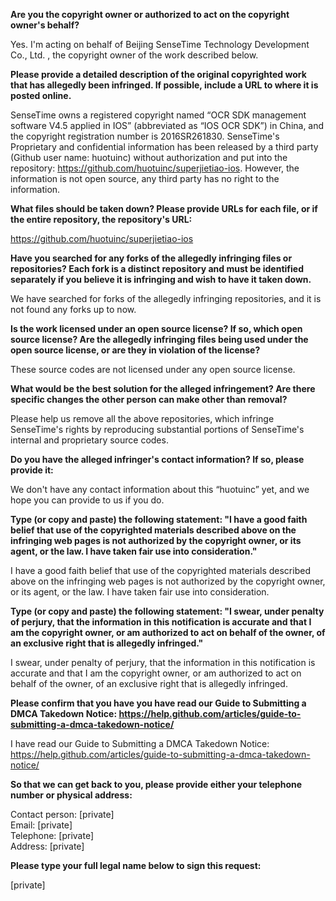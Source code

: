 **Are you the copyright owner or authorized to act on the copyright owner's behalf?**  

Yes. I'm acting on behalf of Beijing SenseTime Technology Development Co., Ltd. , the copyright owner of the work described below.

**Please provide a detailed description of the original copyrighted work that has allegedly been infringed. If possible, include a URL to where it is posted online.**  

SenseTime owns a registered copyright named “OCR SDK management software V4.5 applied in IOS” (abbreviated as “IOS OCR SDK”) in China, and the copyright registration number is 2016SR261830. SenseTime's Proprietary and confidential information has been released by a third party (Github user name: huotuinc) without authorization and put into the repository: https://github.com/huotuinc/superjietiao-ios. However, the information is not open source, any third party has no right to the information.

**What files should be taken down? Please provide URLs for each file, or if the entire repository, the repository's URL:**  

https://github.com/huotuinc/superjietiao-ios

**Have you searched for any forks of the allegedly infringing files or repositories? Each fork is a distinct repository and must be identified separately if you believe it is infringing and wish to have it taken down.**  

We have searched for forks of the allegedly infringing repositories, and it is not found any forks up to now.

**Is the work licensed under an open source license? If so, which open source license? Are the allegedly infringing files being used under the open source license, or are they in violation of the license?**  

These source codes are not licensed under any open source license.

**What would be the best solution for the alleged infringement? Are there specific changes the other person can make other than removal?**  

Please help us remove all the above repositories, which infringe SenseTime's rights by reproducing substantial portions of SenseTime's internal and proprietary source codes.

**Do you have the alleged infringer's contact information? If so, please provide it:**  

We don't have any contact information about this “huotuinc” yet, and we hope you can provide to us if you do.

**Type (or copy and paste) the following statement: "I have a good faith belief that use of the copyrighted materials described above on the infringing web pages is not authorized by the copyright owner, or its agent, or the law. I have taken fair use into consideration."**  

I have a good faith belief that use of the copyrighted materials described above on the infringing web pages is not authorized by the copyright owner, or its agent, or the law. I have taken fair use into consideration.

**Type (or copy and paste) the following statement: "I swear, under penalty of perjury, that the information in this notification is accurate and that I am the copyright owner, or am authorized to act on behalf of the owner, of an exclusive right that is allegedly infringed."**  

I swear, under penalty of perjury, that the information in this notification is accurate and that I am the copyright owner, or am authorized to act on behalf of the owner, of an exclusive right that is allegedly infringed.

**Please confirm that you have you have read our Guide to Submitting a DMCA Takedown Notice: https://help.github.com/articles/guide-to-submitting-a-dmca-takedown-notice/**

I have read our Guide to Submitting a DMCA Takedown Notice: https://help.github.com/articles/guide-to-submitting-a-dmca-takedown-notice/

**So that we can get back to you, please provide either your telephone number or physical address:**  

Contact person: [private]  
Email: [private]  
Telephone: [private]  
Address: [private]  

**Please type your full legal name below to sign this request:**  

[private]  
